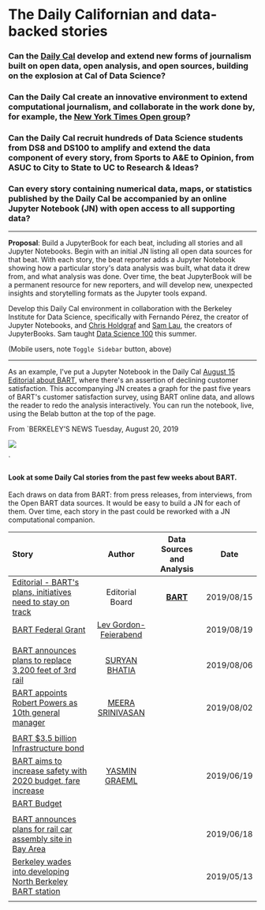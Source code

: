 # The Daily Californian and data-backed stories

### Can the [**Daily Cal**](https://www.dailycal.org/) develop and extend new forms of journalism built on open data, open analysis, and open sources, building on the explosion at Cal of Data Science?

### Can the Daily Cal create an innovative environment to extend computational journalism, and collaborate in the work done by, for example, the [New York Times **Open** group](https://open.nytimes.com/)?

### Can the Daily Cal recruit hundreds of Data Science students from DS8 and DS100 to amplify and extend the data component of every story, from Sports to A&E to Opinion, from ASUC to City to State to UC to Research & Ideas?

### Can every story containing numerical data, maps, or statistics published by the Daily Cal be accompanied by an online Jupyter Notebook (JN) with open access to all supporting data?

___

**Proposal**: Build a JupyterBook for each beat, including all stories and all Jupyter Notebooks. Begin with an initial JN listing all open data sources for that beat. With each story, the beat reporter adds a Jupyter Notebook showing how a particular story's data analysis was built, what data it drew from, and what analysis was done. Over time, the beat JupyterBook will be a permanent resource for new reporters, and will develop new, unexpected insights and storytelling formats as the Jupyter tools expand.

Develop this Daily Cal environment in collaboration with the Berkeley Institute for Data Science, specifically with Fernando Pérez, the creator of Jupyter Notebooks, and [Chris Holdgraf][chris] and [Sam Lau][sam], the creators of JupyterBooks. Sam taught [Data Science 100](http://www.ds100.org/su19/) this summer.


(Mobile users, note `Toggle Sidebar` button, above)


___


As an example, I've put a Jupyter Notebook in the Daily Cal [August 15 Editorial about BART](./BART/2019-Aug-15.html), where there's an assertion of declining customer satisfaction.  This accompanying JN creates a graph for the past five years of BART's customer satisfaction survey, using BART online data, and allows the reader to redo the analysis interactively.  You can run the notebook, live, using the Belab button at the top of the page.


From `BERKELEY’S NEWS
Tuesday, August 20, 2019

<img src="https://i0.wp.com/www.dailycal.org/assets/uploads/2019/08/coloredited_alexanderhong_bart_editorial.png?ssl=1&w=900" class="left">

`
#### Look at some Daily Cal stories from the past few weeks about BART.
Each draws on data from BART: from press releases, from interviews, from the Open BART data sources. It would be easy to build a JN for each of them. Over time, each story in the past could be reworked with a JN computational companion.


 Story | Author | Data Sources and Analysis | Date
:--- | :---: | :---: | :---:
[Editorial - BART's plans, initiatives need to stay on track](https://www.google.com/url?client=internal-uds-cse&cx=004860988773045794728:o9buhn1rb8k&q=https://www.dailycal.org/2019/08/15/barts-plans-initiatives-need-to-stay-on-track/&sa=U&ved=2ahUKEwj6vr62mJTkAhWWFTQIHRN7ArwQFjALegQIDBAC&usg=AOvVaw0hR4it-iNNl8hH4hTf1h31)  | Editorial Board  | [**BART**](https://data.bart.gov/dataset/experience/resource/9f663eb5-ad83-4123-832c-1e778995d8f5)  | 2019/08/15
[BART Federal Grant](https://www.dailycal.org/2019/08/19/bart-secures-federal-grant-for-anti-terrorist-police-patrol-team/) | [Lev Gordon-Feierabend](https://www.dailycal.org/author/lgordonfeierabend/) |  | 2019/08/19
  |   |   |
[BART announces plans to replace 3,200 feet of 3rd rail](https://www.dailycal.org/2019/08/06/bart-announces-plans-to-replace-3200-feet-of-3rd-rail-using-measure-rr-funds/) |  [SURYAN BHATIA](https://www.dailycal.org/author/sbhatia/)   |  |  2019/08/06
[BART appoints Robert Powers as 10th general manager](https://www.google.com/url?client=internal-uds-cse&cx=004860988773045794728:o9buhn1rb8k&q=https://www.dailycal.org/2019/08/02/bart-appoints-robert-powers-as-10th-general-manager/&sa=U&ved=2ahUKEwj6vr62mJTkAhWWFTQIHRN7ArwQFjAEegQIHxAC&usg=AOvVaw3Rqupk80Hg--Ls45yU13Hz)  | [MEERA SRINIVASAN](https://www.dailycal.org/author/msrinivasan/)  |  | 2019/08/02
  |   |   |
[BART $3.5 billion Infrastructure bond]() |    |    |
[BART aims to increase safety with 2020 budget, fare increase](https://www.google.com/url?client=internal-uds-cse&cx=004860988773045794728:o9buhn1rb8k&q=https://www.dailycal.org/2019/06/19/bart-aims-to-increase-safety-with-2020-budget-fare-increase/&sa=U&ved=2ahUKEwiTrK63m5TkAhUZITQIHYNmA0YQFjAOegQIAhAC&usg=AOvVaw1ChPySFC2P2JI1CXule3lo) | [YASMIN GRAEML](https://www.dailycal.org/author/ygraeml/)  |    | 2019/06/19
[BART Budget](https://www.bart.gov/about/financials)  |    |   |
|   |   |   |
[BART announces plans for rail car assembly site in Bay Area](https://www.dailycal.org/2019/06/18/bart-announces-plans-for-rail-car-assembly-site-in-bay-area/) |   |   | 2019/06/18
[Berkeley wades into developing North Berkeley BART station](https://www.google.com/url?client=internal-uds-cse&cx=004860988773045794728:o9buhn1rb8k&q=https://www.dailycal.org/2019/05/13/balancing-resident-input-berkeley-wades-into-developing-north-berkeley-bart-station/&sa=U&ved=2ahUKEwj6vr62mJTkAhWWFTQIHRN7ArwQFjAAegQIIxAC&usg=AOvVaw1OcFjvmetiJOtDiOFrDmbm)|  |  | 2019/05/13
  |   |   |




[sam]: http://www.samlau.me/
[chris]: https://predictablynoisy.com
